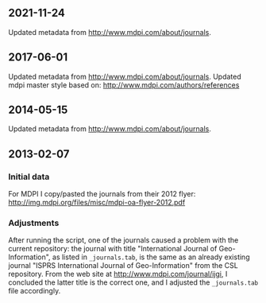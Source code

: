 ## 2021-11-24

Updated metadata from http://www.mdpi.com/about/journals.

## 2017-06-01

Updated metadata from http://www.mdpi.com/about/journals.
Updated mdpi master style based on: http://www.mdpi.com/authors/references

## 2014-05-15

Updated metadata from http://www.mdpi.com/about/journals.

## 2013-02-07

### Initial data

For MDPI I copy/pasted the journals from their 2012 flyer:
http://img.mdpi.org/files/misc/mdpi-oa-flyer-2012.pdf

### Adjustments

After running the script, one of the journals caused a problem with the current repository: the journal with title "International Journal of Geo-Information", as listed in `_journals.tab`, is the same as an already existing journal "ISPRS International Journal of Geo-Information" from the CSL repository. From the web site at http://www.mdpi.com/journal/ijgi, I concluded the latter title is the correct one, and I adjusted the `_journals.tab` file accordingly.
